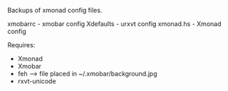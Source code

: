 Backups of xmonad config files.

xmobarrc - xmobar config
Xdefaults - urxvt config
xmonad.hs - Xmonad config

Requires:
* Xmonad
* Xmobar
* feh --> file placed in ~/.xmobar/background.jpg
* rxvt-unicode

